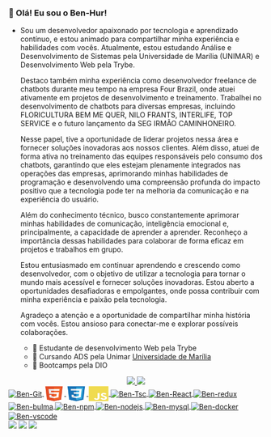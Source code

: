 ### 👋 Olá! Eu sou o Ben-Hur!
- Sou um desenvolvedor apaixonado por tecnologia e aprendizado contínuo, e estou animado para compartilhar minha experiência e habilidades com vocês. Atualmente, estou estudando Análise e Desenvolvimento de Sistemas pela Universidade de Marília (UNIMAR) e Desenvolvimento Web pela Trybe.

  Destaco também minha experiência como desenvolvedor freelance de chatbots durante meu tempo na empresa Four Brazil, onde atuei ativamente em projetos de desenvolvimento e treinamento. Trabalhei no desenvolvimento de chatbots para diversas empresas, incluindo FLORICULTURA BEM ME QUER, NILO FRANTS, INTERLIFE, TOP SERVICE e o futuro lançamento da SEG IRMÃO CAMINHONEIRO.

  Nesse papel, tive a oportunidade de liderar projetos nessa área e fornecer soluções inovadoras aos nossos clientes. Além disso, atuei de forma ativa no treinamento das equipes responsáveis pelo consumo dos chatbots, garantindo que eles estejam plenamente integrados nas operações das empresas, aprimorando minhas habilidades de programação e desenvolvendo uma compreensão profunda do impacto positivo que a tecnologia pode ter na melhoria da comunicação e na experiência do usuário.

  Além do conhecimento técnico, busco constantemente aprimorar minhas habilidades de comunicação, inteligência emocional e, principalmente, a capacidade de aprender a aprender. Reconheço a importância dessas habilidades para colaborar de forma eficaz em projetos e trabalhos em grupo.

  Estou entusiasmado em continuar aprendendo e crescendo como desenvolvedor, com o objetivo de utilizar a tecnologia para tornar o mundo mais acessível e fornecer soluções inovadoras. Estou aberto a oportunidades desafiadoras e empolgantes, onde possa contribuir com minha experiência e paixão pela tecnologia.

  Agradeço a atenção e a oportunidade de compartilhar minha história com vocês. Estou ansioso para conectar-me e explorar possíveis colaborações.

  

  - 🌱 Estudante de desenvolvimento Web pela Trybe
  - 🌱 Cursando ADS pela Unimar [Universidade de Marília](https://oficial.unimar.br/)
  - 🌱 Bootcamps pela DIO



<div align="center">
  <a href="https://github.com/Benhurcarvalho">
  <img height="180em" src="https://github-readme-stats.vercel.app/api?username=Benhurcarvalho&theme=blue-green"/>
  <img height="180em" src="https://github-readme-stats.vercel.app/api/top-langs/?username=Benhurcarvalho&theme=blue-green"/>
</div>

<div>
<img align="center" alt="Ben-Git" height="45" width="45" src="https://img.icons8.com/color/48/000000/git.png">
<img align="center" alt="Ben-HTML" height="30" width="40" src="https://raw.githubusercontent.com/devicons/devicon/master/icons/html5/html5-original.svg">
<img align="center" alt="Ben-CSS" height="30" width="40" src="https://raw.githubusercontent.com/devicons/devicon/master/icons/css3/css3-original.svg">
<img align="center" alt="Ben-Js" height="30" width="40" src="https://raw.githubusercontent.com/devicons/devicon/master/icons/javascript/javascript-plain.svg">
<img align="center" alt="Ben-Tsc" height="30" width="40" src="https://cdn.jsdelivr.net/gh/devicons/devicon/icons/typescript/typescript-original.svg">
<img align="center" alt="Ben-React" height="40" width="40" src="https://cdn.jsdelivr.net/gh/devicons/devicon/icons/react/react-original.svg">
<img align="center" alt="Ben-redux" height="40" width="40" src="https://cdn.jsdelivr.net/gh/devicons/devicon/icons/redux/redux-original.svg">
<img align="center" alt="Ben-bulma" height="40" width="40" src="https://cdn.jsdelivr.net/gh/devicons/devicon/icons/bulma/bulma-plain.svg">
<img align="center" alt="Ben-npm" height="40" width="40" src="https://cdn.jsdelivr.net/gh/devicons/devicon/icons/npm/npm-original-wordmark.svg">
<img align="center" alt="Ben-nodejs" height="40" width="40" src="https://cdn.jsdelivr.net/gh/devicons/devicon/icons/nodejs/nodejs-original.svg">
<img align="center" alt="Ben-mysql" height="65" width="65" src="https://cdn.jsdelivr.net/gh/devicons/devicon/icons/mysql/mysql-original-wordmark.svg">
<img align="center" alt="Ben-docker" height="65" width="65" src="https://cdn.jsdelivr.net/gh/devicons/devicon/icons/docker/docker-original.svg">
<img align="center" alt="Ben-vscode" height="40" width="40" src="https://cdn.jsdelivr.net/gh/devicons/devicon/icons/vscode/vscode-original.svg">
</div>


<div>
<a href = "https://github.com/Benhurcarvalho"><img src="https://img.shields.io/badge/GitHub-100000?style=for-the-badge&logo=github&logoColor=white" target="_blank"></a>  
<a href = "mailto:benhurcarvalho2@gmail.com"><img src="https://img.shields.io/badge/-Gmail-%23333?style=for-the-badge&logo=gmail&logoColor=white" target="_blank"></a>    
<a href="https://www.linkedin.com/in/ben-hur-carvalho-318a02201/"><img src="https://img.shields.io/badge/LinkedIn-0077B5?style=for-the-badge&logo=linkedin&logoColor=white" target="_blank"></a>   

